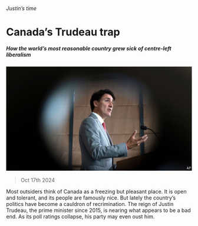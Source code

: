 ###### Justin’s time

# Canada’s Trudeau trap 

##### How the world’s most reasonable country grew sick of centre-left liberalism 

![image](images/20241019_LDP501.jpg) 

> Oct 17th 2024 

Most outsiders think of Canada as a freezing but pleasant place. It is open and tolerant, and its people are famously nice. But lately the country’s politics have become a cauldron of recrimination. The reign of Justin Trudeau, the prime minister since 2015, is nearing what appears to be a bad end. As its poll ratings collapse, his party may even oust him.

